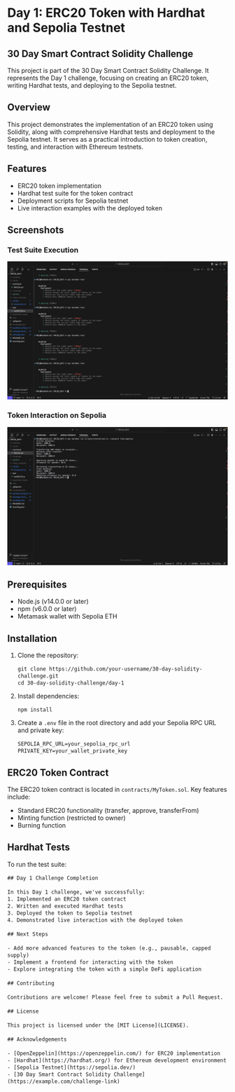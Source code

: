 # Day 1: ERC20 Token with Hardhat and Sepolia Testnet

## 30 Day Smart Contract Solidity Challenge

This project is part of the 30 Day Smart Contract Solidity Challenge. It represents the Day 1 challenge, focusing on creating an ERC20 token, writing Hardhat tests, and deploying to the Sepolia testnet.

## Overview

This project demonstrates the implementation of an ERC20 token using Solidity, along with comprehensive Hardhat tests and deployment to the Sepolia testnet. It serves as a practical introduction to token creation, testing, and interaction with Ethereum testnets.

## Features

- ERC20 token implementation
- Hardhat test suite for the token contract
- Deployment scripts for Sepolia testnet
- Live interaction examples with the deployed token

## Screenshots


### Test Suite Execution
![Test Suite Execution](./screenshots/test-suite-execution.png)


### Token Interaction on Sepolia
![Token Interaction](./screenshots/token-interaction.png)

## Prerequisites

- Node.js (v14.0.0 or later)
- npm (v6.0.0 or later)
- Metamask wallet with Sepolia ETH

## Installation

1. Clone the repository:
   ```
   git clone https://github.com/your-username/30-day-solidity-challenge.git
   cd 30-day-solidity-challenge/day-1
   ```

2. Install dependencies:
   ```
   npm install
   ```

3. Create a `.env` file in the root directory and add your Sepolia RPC URL and private key:
   ```
   SEPOLIA_RPC_URL=your_sepolia_rpc_url
   PRIVATE_KEY=your_wallet_private_key
   ```

## ERC20 Token Contract

The ERC20 token contract is located in `contracts/MyToken.sol`. Key features include:

- Standard ERC20 functionality (transfer, approve, transferFrom)
- Minting function (restricted to owner)
- Burning function

## Hardhat Tests

To run the test suite:

```
## Day 1 Challenge Completion

In this Day 1 challenge, we've successfully:
1. Implemented an ERC20 token contract
2. Written and executed Hardhat tests
3. Deployed the token to Sepolia testnet
4. Demonstrated live interaction with the deployed token

## Next Steps

- Add more advanced features to the token (e.g., pausable, capped supply)
- Implement a frontend for interacting with the token
- Explore integrating the token with a simple DeFi application

## Contributing

Contributions are welcome! Please feel free to submit a Pull Request.

## License

This project is licensed under the [MIT License](LICENSE).

## Acknowledgements

- [OpenZeppelin](https://openzeppelin.com/) for ERC20 implementation
- [Hardhat](https://hardhat.org/) for Ethereum development environment
- [Sepolia Testnet](https://sepolia.dev/)
- [30 Day Smart Contract Solidity Challenge](https://example.com/challenge-link)
